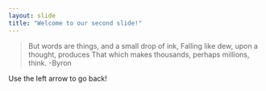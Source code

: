 ```yaml
---
layout: slide
title: "Welcome to our second slide!"
---
```

>But words are things, and a small drop of ink, Falling like dew, upon a thought, produces That which makes thousands, perhaps millions, think.
> -Byron

Use the left arrow to go back!
